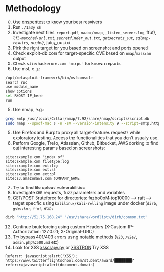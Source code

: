 # Methodology
0. Use [dnsperftest](https://github.com/cleanbrowsing/dnsperftest) to know your best resolvers
1. Run `./1a3y.sh`
2. Investigate next files: 
`report.pdf`, `naabu/nmap`, `_listen_server.log`, ffuf/*, `lfi-matched-url.txt`, `secretfinder_out.txt`, `getsecrets_out`, `sqlmap-results`, nuclei/*, juicy_out.txt
3. Pick the right target for you based on screenshot and ports opened
10. Check exploit-db.com for target-specific CVE based on `nmap`/`masscan` output
11. Check `site:hackerone.com "msrpc"` for known reports
4. Use msf, e.g.:
```bash
/opt/metasploit-framework/bin/msfconsole
search rpc
use module_name
show options
set RHOST IP_here
run
```
5. Use nmap, e.g.:
```bash
grep smtp /usr/local/Cellar/nmap/7.92/share/nmap/scripts/script.db
sudo nmap --spoof-mac 0 -n -sV --version-intensity 9 --script=smtp,http-headers -sS -Pn -T4 -f -p5001 217.119.14.10
```
5. Use Firefox and Burp to proxy all target-features requests while exploratory testing. Access the functionalities that you don’t usually use.
6. Perform Google, Trello, Atlassian, Github, Bitbucket, AWS dorking to find out interesting params based on screenshots:
```
site:example.com "index of"
site:example.com filetype:log
site:example.com ext:log
site:example.com ext:sh
site:example.com ext:pl
site:s3.amazonaws.com COMPANY_NAME
```
7. Try to find file upload vulnerabilities
9. Investigate `XHR` requests, fuzz parameters and variables
11. GET/POST Bruteforce for directories: fuzbo0oM-top10000 --> raft --> target specific using `kalilinux/kali-rolling` image under docker (`dirb`, `gobuster`, `ffuf`, etc):
```bash
dirb "http://51.75.168.24" "/usr/share/wordlists/dirb/common.txt"
```
12. Continue bruteforcing using custom Headers (X-Custom-IP-Authorization: 127.0.0.1; X-Original-URL:)
13. Try bypass 401/403 errors using [notable](https://github.com/filedescriptor/Unicode-Mapping-on-Domain-names) methods (`%23`, `/%2e/`, `admin.php%2500.md` etc)
14. Look for XSS [xsscrapy.py](https://github.com/DanMcInerney/xsscrapy) or [XSSTRON](https://github.com/RenwaX23/XSSTRON)
Try XSS:
```
Referer: javascript:alert('XSS');
https://www.twitterflightschool.com/student/award/████████?referer=javascript:alert(document.domain)
```
